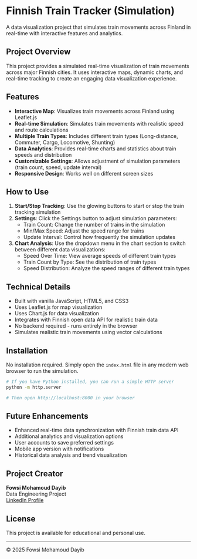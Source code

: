 # Finnish Train Tracker (Simulation)

A data visualization project that simulates train movements across Finland in real-time with interactive features and analytics.

## Project Overview

This project provides a simulated real-time visualization of train movements across major Finnish cities. It uses interactive maps, dynamic charts, and real-time tracking to create an engaging data visualization experience.

## Features

- **Interactive Map**: Visualizes train movements across Finland using Leaflet.js
- **Real-time Simulation**: Simulates train movements with realistic speed and route calculations
- **Multiple Train Types**: Includes different train types (Long-distance, Commuter, Cargo, Locomotive, Shunting)
- **Data Analytics**: Provides real-time charts and statistics about train speeds and distribution
- **Customizable Settings**: Allows adjustment of simulation parameters (train count, speed, update interval)
- **Responsive Design**: Works well on different screen sizes

## How to Use

1. **Start/Stop Tracking**: Use the glowing buttons to start or stop the train tracking simulation
2. **Settings**: Click the Settings button to adjust simulation parameters:
   - Train Count: Change the number of trains in the simulation
   - Min/Max Speed: Adjust the speed range for trains
   - Update Interval: Control how frequently the simulation updates
3. **Chart Analysis**: Use the dropdown menu in the chart section to switch between different data visualizations:
   - Speed Over Time: View average speeds of different train types
   - Train Count by Type: See the distribution of train types
   - Speed Distribution: Analyze the speed ranges of different train types

## Technical Details

- Built with vanilla JavaScript, HTML5, and CSS3
- Uses Leaflet.js for map visualization
- Uses Chart.js for data visualization
- Integrates with Finnish open data API for realistic train data
- No backend required - runs entirely in the browser
- Simulates realistic train movements using vector calculations

## Installation

No installation required. Simply open the `index.html` file in any modern web browser to run the simulation.

```bash
# If you have Python installed, you can run a simple HTTP server
python -m http.server

# Then open http://localhost:8000 in your browser
```

## Future Enhancements

- Enhanced real-time data synchronization with Finnish train data API
- Additional analytics and visualization options
- User accounts to save preferred settings
- Mobile app version with notifications
- Historical data analysis and trend visualization

## Project Creator

**Fowsi Mohamoud Dayib**  
Data Engineering Project  
[LinkedIn Profile](https://www.linkedin.com/in/fowsi-mohamoud-dayib-832094274/)

## License

This project is available for educational and personal use.

---

© 2025 Fowsi Mohamoud Dayib
